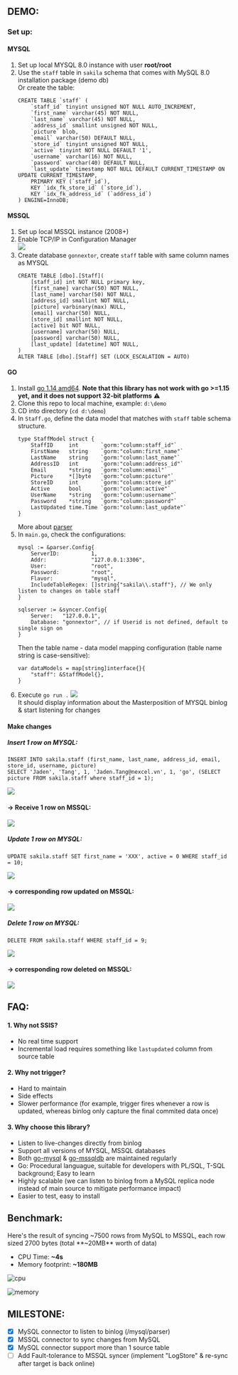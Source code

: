 ## DEMO:
### Set up:

#### MYSQL
1. Set up local MYSQL 8.0 instance with user **root/root**
2. Use the `staff` table in `sakila` schema that comes with MySQL 8.0 installation package (demo db)  
    Or create the table:
    ```
	CREATE TABLE `staff` (
	    `staff_id` tinyint unsigned NOT NULL AUTO_INCREMENT,
	    `first_name` varchar(45) NOT NULL,
	    `last_name` varchar(45) NOT NULL,
	    `address_id` smallint unsigned NOT NULL,
	    `picture` blob,
	    `email` varchar(50) DEFAULT NULL,
	    `store_id` tinyint unsigned NOT NULL,
	    `active` tinyint NOT NULL DEFAULT '1',
	    `username` varchar(16) NOT NULL,
	    `password` varchar(40) DEFAULT NULL,
	    `last_update` timestamp NOT NULL DEFAULT CURRENT_TIMESTAMP ON UPDATE CURRENT_TIMESTAMP,
	    PRIMARY KEY (`staff_id`),
	    KEY `idx_fk_store_id` (`store_id`),
	    KEY `idx_fk_address_id` (`address_id`)
	) ENGINE=InnoDB;
    ```

#### MSSQL
1. Set up local MSSQL instance (2008+)
2. Enable TCP/IP in Configuration Manager   
![](img/1.Sql_Server_Configuration_Manager.png)   
3. Create database `gonnextor`, create `staff` table with same column names as MYSQL
    ```
    CREATE TABLE [dbo].[Staff](
        [staff_id] int NOT NULL primary key,
        [first_name] varchar(50) NOT NULL,
        [last_name] varchar(50) NOT NULL,
        [address_id] smallint NOT NULL,
        [picture] varbinary(max) NULL,
        [email] varchar(50) NULL,
        [store_id] smallint NOT NULL,
        [active] bit NOT NULL,
        [username] varchar(50) NULL,
        [password] varchar(50) NULL,
        [last_update] [datetime] NOT NULL,
    )
    ALTER TABLE [dbo].[Staff] SET (LOCK_ESCALATION = AUTO)
    ```
#### GO
1. Install [go 1.14 amd64](https://golang.org/dl/go1.14.12.windows-amd64.msi). **Note that this library has not work with go >=1.15 yet, and it does not support 32-bit platforms** :warning:
2. Clone this repo to local machine, example: `d:\demo`
3. CD into directory (`cd d:\demo`)
4. In `Staff.go`, define the data model that matches with `staff` table schema structure.
    ```
    type StaffModel struct {
        StaffID     int       `gorm:"column:staff_id"`
        FirstName   string    `gorm:"column:first_name"`
        LastName    string    `gorm:"column:last_name"`
        AddressID   int       `gorm:"column:address_id"`
        Email       *string   `gorm:"column:email"`
        Picture     *[]byte   `gorm:"column:picture"`
        StoreID     int       `gorm:"column:store_id"`
        Active      bool      `gorm:"column:active"`
        UserName    *string   `gorm:"column:username"`
        Password    *string   `gorm:"column:password"`
        LastUpdated time.Time `gorm:"column:last_update"`
    }
    ```
    More about [parser](https://gitlab.nexdev.net/jaden.tang/gonnextor/-/tree/master/mysql/parser)
5. In `main.go`, check the configurations:
    ```
    mysql := &parser.Config{
        ServerID:          1,
        Addr:              "127.0.0.1:3306",
        User:              "root",
        Password:          "root",
        Flavor:            "mysql",
        IncludeTableRegex: []string{"sakila\\.staff"}, // We only listen to changes on table staff
    }
    ```
    ```
    sqlserver := &syncer.Config{
		Server:   "127.0.0.1",
		Database: "gonnextor", // if Userid is not defined, default to single sign on
	}
    ```
    Then the table name - data model mapping configuration (table name string is case-sensitive):
    ```
    var dataModels = map[string]interface{}{
        "staff": &StaffModel{},
    }
    ```
6. Execute `go run .`
![](img/2.Go_run.png)   
    It should display information about the Masterposition of MYSQL binlog & start listening for changes

#### Make changes

##### Insert 1 row on MYSQL:
```
INSERT INTO sakila.staff (first_name, last_name, address_id, email, store_id, username, picture)
SELECT 'Jaden', 'Tang', 1, 'Jaden.Tang@nexcel.vn', 1, 'go', (SELECT picture FROM sakila.staff where staff_id = 1);
```
![](img/1.mysql_insert.png)   
#### -> Receive 1 row on MSSQL:
![](img/1.mssql_insert.png)   

##### Update 1 row on MYSQL:
```
UPDATE sakila.staff SET first_name = 'XXX', active = 0 WHERE staff_id = 10;
```
![](img/2.mysql_update.png)   
#### -> corresponding row updated on MSSQL:
![](img/2.mssql_update.png)   

##### Delete 1 row on MYSQL:
```
DELETE FROM sakila.staff WHERE staff_id = 9;
```
![](img/3.mysql_delete.png)   
#### -> corresponding row deleted on MSSQL:
![](img/3.mssql_delete.png)   

## FAQ:
#### 1. Why not SSIS?
- No real time support
- Incremental load requires something like `lastupdated` column from source table

#### 2. Why not trigger?
- Hard to maintain
- Side effects
- Slower performance (for example, trigger fires whenever a row is updated, whereas binlog only capture the final commited data once)

#### 3. Why choose this library?
- Listen to live-changes directly from binlog
- Support all versions of MYSQL, MSSQL databases
- Both [go-mysql](https://github.com/siddontang/go-mysql) & [go-mssqldb](https://github.com/denisenkom/go-mssqldb) are maintained regularly
- Go: Procedural languague, suitable for developers with PL/SQL, T-SQL background; Easy to learn
- Highly scalable (we can listen to binlog from a MySQL replica node instead of main source to mitigate performance impact)
- Easier to test, easy to install

## Benchmark:
Here's the result of syncing ~7500 rows from MySQL to MSSQL, each row sized 2700 bytes (total **~20MB** worth of data)

- CPU Time: **~4s**
- Memory footprint: **~180MB**

![cpu](img/profile001.png)

![memory](img/profile002.png)

## MILESTONE:
- [x] MySQL connector to listen to binlog (/mysql/parser)
- [x] MSSQL connector to sync changes from MySQL
- [x] MySQL connector support more than 1 source table
- [ ] Add Fault-tolerance to MSSQL syncer (implement "LogStore" & re-sync after target is back online)
